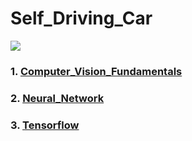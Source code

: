 # Self_Driving_Car

<img src="Images/carnd.jpg">

### 1. <a href="https://github.com/RishavMishraRM/Self_Driving_Car/tree/main/Computer_Vision_Fundamentals">Computer_Vision_Fundamentals</a>
### 2. <a href ="https://github.com/RishavMishraRM/Self_Driving_Car/tree/main/Neural_Network">Neural_Network<a>
### 3. <a href ="https://github.com/RishavMishraRM/Self_Driving_Car/tree/main/Tensorflow">Tensorflow<a>
